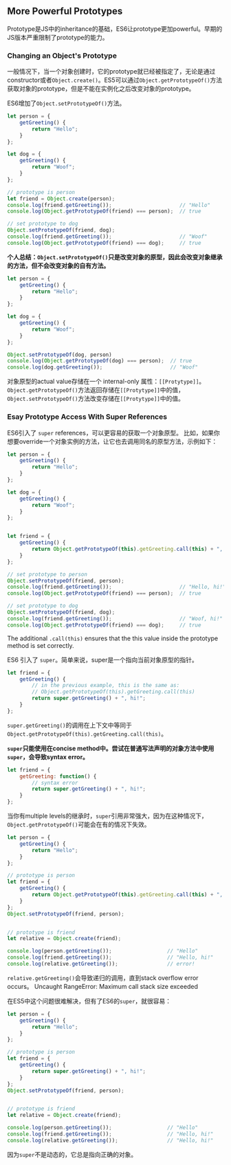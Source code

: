 ## More Powerful Prototypes

Prototype是JS中的inheritance的基础，ES6让prototype更加powerful。早期的JS版本严重限制了prototype的能力。

### Changing an Object's Prototype

一般情况下，当一个对象创建时，它的prototype就已经被指定了，无论是通过constructor或者`Object.create()`。ES5可以通过`Object.getPrototypeOf()`方法获取对象的prototype，但是不能在实例化之后改变对象的prototype。

ES6增加了`Object.setPrototypeOf()`方法。

```js
let person = {
    getGreeting() {
        return "Hello";
    }
};

let dog = {
    getGreeting() {
        return "Woof";
    }
};

// prototype is person
let friend = Object.create(person);
console.log(friend.getGreeting());                      // "Hello"
console.log(Object.getPrototypeOf(friend) === person);  // true

// set prototype to dog
Object.setPrototypeOf(friend, dog);
console.log(friend.getGreeting());                      // "Woof"
console.log(Object.getPrototypeOf(friend) === dog);     // true
```

**个人总结：`Object.setPrototypeOf()`只是改变对象的原型，因此会改变对象继承的方法，但不会改变对象的自有方法。**

```js
let person = {
    getGreeting() {
        return "Hello";
    }
};

let dog = {
    getGreeting() {
        return "Woof";
    }
};

Object.setPrototypeOf(dog, person)
console.log(Object.getPrototypeOf(dog) === person);  // true
console.log(dog.getGreeting());                      // "Woof"
```

对象原型的actual value存储在一个 internal-only 属性：`[[Protytype]]`。
`Object.getPrototypeOf()`方法返回存储在`[[Protytype]]`中的值，`Object.setPrototypeOf()`方法改变存储在`[[Protytype]]`中的值。

### Esay Prototype Access With Super References

ES6引入了 `super` references，可以更容易的获取一个对象原型。
比如，如果你想要override一个对象实例的方法，让它也去调用同名的原型方法，示例如下：

```js
let person = {
    getGreeting() {
        return "Hello";
    }
};

let dog = {
    getGreeting() {
        return "Woof";
    }
};


let friend = {
    getGreeting() {
        return Object.getPrototypeOf(this).getGreeting.call(this) + ", hi!";
    }
};

// set prototype to person
Object.setPrototypeOf(friend, person);
console.log(friend.getGreeting());                      // "Hello, hi!"
console.log(Object.getPrototypeOf(friend) === person);  // true

// set prototype to dog
Object.setPrototypeOf(friend, dog);
console.log(friend.getGreeting());                      // "Woof, hi!"
console.log(Object.getPrototypeOf(friend) === dog);     // true
```

The additional `.call(this)` ensures that the this value inside the prototype method is set correctly.

ES6 引入了 `super`。简单来说，super是一个指向当前对象原型的指针。

```js
let friend = {
    getGreeting() {
        // in the previous example, this is the same as:
        // Object.getPrototypeOf(this).getGreeting.call(this)
        return super.getGreeting() + ", hi!";
    }
};
```
`super.getGreeting()`的调用在上下文中等同于`Object.getPrototypeOf(this).getGreeting.call(this)`。

**`super`只能使用在concise method中。尝试在普通写法声明的对象方法中使用`super`，会导致syntax error。**

```js
let friend = {
    getGreeting: function() {
        // syntax error
        return super.getGreeting() + ", hi!";
    }
};
```

当你有multiple levels的继承时，`super`引用非常强大，因为在这种情况下，`Object.getPrototypeOf()`可能会在有的情况下失效。

```js
let person = {
    getGreeting() {
        return "Hello";
    }
};

// prototype is person
let friend = {
    getGreeting() {
        return Object.getPrototypeOf(this).getGreeting.call(this) + ", hi!";
    }
};
Object.setPrototypeOf(friend, person);


// prototype is friend
let relative = Object.create(friend);

console.log(person.getGreeting());                  // "Hello"
console.log(friend.getGreeting());                  // "Hello, hi!"
console.log(relative.getGreeting());                // error!
```

`relative.getGreeting()`会导致递归的调用，直到stack overflow error occurs。
Uncaught RangeError: Maximum call stack size exceeded

在ES5中这个问题很难解决，但有了ES6的`super`，就很容易：

```js
let person = {
    getGreeting() {
        return "Hello";
    }
};

// prototype is person
let friend = {
    getGreeting() {
        return super.getGreeting() + ", hi!";
    }
};
Object.setPrototypeOf(friend, person);


// prototype is friend
let relative = Object.create(friend);

console.log(person.getGreeting());                  // "Hello"
console.log(friend.getGreeting());                  // "Hello, hi!"
console.log(relative.getGreeting());                // "Hello, hi!"
```

因为`super`不是动态的，它总是指向正确的对象。
